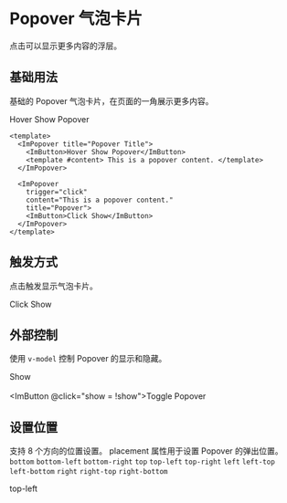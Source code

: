 # Popover 气泡卡片

点击可以显示更多内容的浮层。

<script setup lang="ts">
  import { ref } from 'vue'
 
  const show = ref(false)

  const toggle = () => {
    show.value = !show.value;
  }

</script>

## 基础用法

基础的 Popover 气泡卡片，在页面的一角展示更多内容。

<ImPopover title="Popover Title" style="margin-right:8px;">
    <ImButton>Hover Show Popover</ImButton>
    <template #content> This is a popover content. </template>
  </ImPopover>

```vue
<template>
  <ImPopover title="Popover Title">
    <ImButton>Hover Show Popover</ImButton>
    <template #content> This is a popover content. </template>
  </ImPopover>

  <ImPopover
    trigger="click"
    content="This is a popover content."
    title="Popover">
    <ImButton>Click Show</ImButton>
  </ImPopover>
</template>
```

## 触发方式

点击触发显示气泡卡片。

<ImPopover
    trigger="click"
    content="This is a popover content."
    title="Popover">
<ImButton>Click Show</ImButton>
</ImPopover>

## 外部控制

使用 `v-model` 控制 Popover 的显示和隐藏。

<ImPopover
    trigger="click"
    content="This is a popover content."
    title="Popover" v-model="show">
<span>Show</span>
</ImPopover>
<br />
<br />
<ImButton @click="show = !show">Toggle Popover</ImButton>

## 设置位置

支持 8 个方向的位置设置。
placement 属性用于设置 Popover 的弹出位置。
`bottom` `bottom-left` `bottom-right` `top` `top-left` `top-right` `left` `left-top` `left-bottom` `right` `right-top` `right-bottom`

<ImPopover
    placement="top-left"
    content="This is a popover content."
    title="Popover">
<ImButton>top-left</ImButton>
</ImPopover>
